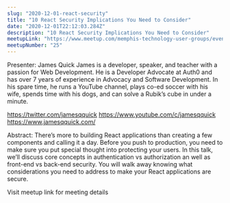 ```yaml
---
slug: "2020-12-01-react-security"
title: "10 React Security Implications You Need to Consider"
date: "2020-12-01T22:12:03.284Z"
description: "10 React Security Implications You Need to Consider"
meetupLink: "https://www.meetup.com/memphis-technology-user-groups/events/wvmklrybcqbcb/"
meetupNumber: "25"
---
```


Presenter: James Quick
James is a developer, speaker, and teacher with a passion for Web Development. He is a Developer Advocate at Auth0 and has over 7 years of experience in Advocacy and Software Development. In his spare time, he runs a YouTube channel, plays co-ed soccer with his wife, spends time with his dogs, and can solve a Rubik’s cube in under a minute.

https://twitter.com/jamesqquick
https://www.youtube.com/c/jamesqquick
https://www.jamesqquick.com/

Abstract:
There’s more to building React applications than creating a few components and calling it a day. Before you push to production, you need to make sure you put special thought into protecting your users. In this talk, we’ll discuss core concepts in authentication vs authorization an well as front-end vs back-end security. You will walk away knowing what considerations you need to address to make your React applications are secure.

Visit meetup link for meeting details